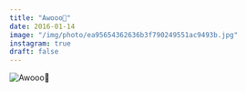 ```yaml
---
title: "Awooo🌛"
date: 2016-01-14
image: "/img/photo/ea95654362636b3f790249551ac9493b.jpg"
instagram: true
draft: false
---
```


![Awooo🌛](/img/photo/ea95654362636b3f790249551ac9493b.jpg)
